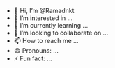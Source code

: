 - 👋 Hi, I’m @Ramadnkt
- 👀 I’m interested in ...
- 🌱 I’m currently learning ...
- 💞️ I’m looking to collaborate on ...
- 📫 How to reach me ...
- 😄 Pronouns: ...
- ⚡ Fun fact: ...

<!---
Ramadnkt/Ramadnkt is a ✨ special ✨ repository because its `README.md` (this file) appears on your GitHub profile.
You can click the Preview link to take a look at your changes.
--->
